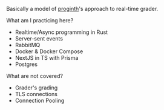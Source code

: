 Basically a model of [proginth](https://github.com/programming-in-th)'s approach to real-time grader.

What am I practicing here?

- Realtime/Async programming in Rust
- Server-sent events
- RabbitMQ
- Docker & Docker Compose
- NextJS in TS with Prisma
- Postgres

What are not covered?

- Grader's grading
- TLS connections
- Connection Pooling
